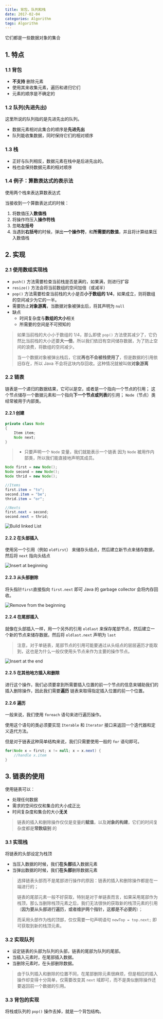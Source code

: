 ```yaml
---
title: 背包，队列和栈
date: 2017-02-04
categories: Algorithm
tags: Algorithm
---
```


它们都是一些数据对象的集合

## 1. 特点

### 1.1 背包

-   **不支持** 删除元素
-   使用其来收集元素，遍历和递归它们
-   元素的顺序是不确定的

<!-- more -->

### 1.2 队列(先进先出)

这里所说的队列指的是先进先出的队列。

-   数据元素相对此集合的顺序是**先进先出**
-   队列能收集数据，同时保持它们的相对顺序




### 1.3 栈

-   正好与队列相反，数据元素在栈中是后进先出的。
-   栈也会保持数据元素的相对顺序


### 1.4 例子：算数表达式的表示法

使用两个栈来表达算数表达式

当接收到一个算数表达式的时候：

1.  将数值压入**数值栈**
2.  将操作符压入**操作符栈**
3.  忽略**左括号**
4.  当遇到**右括号**的时候，弹出**一个操作符**，和**所需要的数值**，并且将计算结果压入数值栈

## 2. 实现

### 2.1 使用数组实现栈

-   `push()` 方法需要检查当前栈是否是满的，如果满，则进行扩容
-   `resize()` 方法会将当前数组的空间加倍（或减半）
-   `pop()` 方法需要检查当前栈的大小是否**小于数组的 1/4**，如果成立，则将数组的空间减少为它的一半。
-   需要防止**对象游离**，当数据对象被弹出后，将其声明为 `null`
-   缺点
    -   时间复杂度与**数组的大小**相关
	-   所需要的空间是不可预知的

> 如果当前栈的大小小于数组的 1/4，那么即使 `pop()` 方法使其减少了，它仍然比当前栈的大小还要**大一倍**，所以我们依旧有空间储存数据，为了防止空间的浪费，将数组的空间减少。
>
> 当一个数据对象被弹出栈后，它就**再也不会被栈使用了**，但是数据的引用依旧存在，所以 Java 不会将这块内存回收。这种情况就被叫做**对象游离**


### 2.2 链表

链表是一个递归的数据结果，它可以是空，或者是一个指向一个节点的引用；
这个节点储存一个数据元素和一个指向**下一个节点或列表**的引用；
`Node`（节点）类经常被用于内部类。




#### 2.2.1 创建
```java
private class Node
{
    Item item;
    Node next;
}
```

> -   只要声明一个 `Node` 变量，我们就能表示一个链表
> 因为 `Node` 被用作内部类，所以我们能直接地声明其成员。

```java
Node first = new Node();
Node second = new Node();
Node thrid = new Node();

//Items
first.item = "to";
second.item = "be";
thrid.item = "or";

//Nexts
first.next = second;
second.next = thrid;
```
![Build linked List](https://algs4.cs.princeton.edu/13stacks/images/linked-list.png)

#### 2.2.2 在头部插入

使用另一个引用（例如 `oldfirst`） 来储存头结点，然后建立新节点来储存数据，然后将 `next` 指向头结点

![Insert at beginning](https://algs4.cs.princeton.edu/13stacks/images/linked-list-insert-front.png)

#### 2.2.3 从头部删除

将头指针`first`直接指向 `first.next` 即可
Java 的 garbage collector 会将内存回收。


![Remove from the beginning](https://algs4.cs.princeton.edu/13stacks/images/linked-list-remove-first.png)

#### 2.2.4 在尾部插入

就像在头部插入一样，用一个另外的引用 `oldlast` 来保存尾部节点，然后建立一个新的节点来储存数据，然后将 `oldlast.next` 声明为 `last`

> 注意，对于单链表，尾部节点的引用可能要通过从头结点的层层遍历才能取到，这也是为什么一般仅使用头节点来作为主要的操作节点。

![Insert at the end](https://algs4.cs.princeton.edu/13stacks/images/linked-list-insert-end.png)

#### 2.2.5 在其他地方插入和删除

进行这个操作，我们必须要拿到所需要插入位置的前一个节点的信息来辅助我们的插入删除操作，因此我们需要**遍历** 链表来取得指定插入位置的前一个位置。

#### 2.2.6 遍历

一般来说，我们使用 `foreach` 语句来进行遍历操作。

使用这个语句的类必须要实现 `Iterable` 和 `Iterator` 接口来返回一个迭代器和定义迭代方法。

但是对于链表这种简单结构来说，我们只需要使用一般的 `for` 语句即可。

```java
for(Node x = first; x != null; x = x.next) {
    //handle x.item
}
```

## 3. 链表的使用

使用链表可以：

-   处理任何数据
-   需求的空间仅仅和集合的大小成正比
-   时间复杂度和集合的大小**无关**

> 链表的插入和删除操作仅仅是变量的**赋值**，以及**对象的构建**，它们的时间复杂度都是**常数级别** 的

### 3.1 实现栈

将链表的头部设定为栈顶
-   当压入数据的时候，我们**在头部**插入数据元素
-   当弹出数据的时候，我们**在头部**删除数据元素

> 选择链表头部而不是尾部进行操作的原因：链表的插入和删除操作都是在一端进行的；
>
> 链表的尾部元素一般不好获取，特别是对于单链表而言，如果采用尾部作为栈顶，那么当删除栈顶元素之后，我们无法很快的获取新的栈顶元素的引用（**因为要从头部进行遍历，或者维护两个指针，这都是不必要的**）；
>
> 而采用头部作为栈的顶部，仅仅需要一句声明语句 `newTop = top.next;` 即可获取到新的栈顶元素。

### 3.2 实现队列

-   设定链表的头部为队列的头部，链表的尾部为队列的尾部。
-   当插入元素时，在尾部插入数据。
-   当删除元素时，在头部删除数据。

> 由于队列插入和删除的位置不同，在尾部删除元素很麻烦，但是相应的插入操作却变得十分简单，仅需要改变其 `next` 域即可，而不是类似删除操作还要返回前一个数据的引用。

### 3.3 背包的实现

将栈或队列的 `pop()` 操作去掉，就是一个背包结构。
